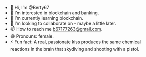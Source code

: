 - 👋 Hi, I’m @Berty67
- 👀 I’m interested in blockchain and banking.
- 🌱 I’m currently learning blockchain.
- 💞️ I’m looking to collaborate on - maybe a little later.
- 📫 How to reach me b67177263@gmail.com.
- 😄 Pronouns: female.
- ⚡ Fun fact: A real, passionate kiss produces the same chemical reactions in the brain that skydiving and shooting with a pistol.


